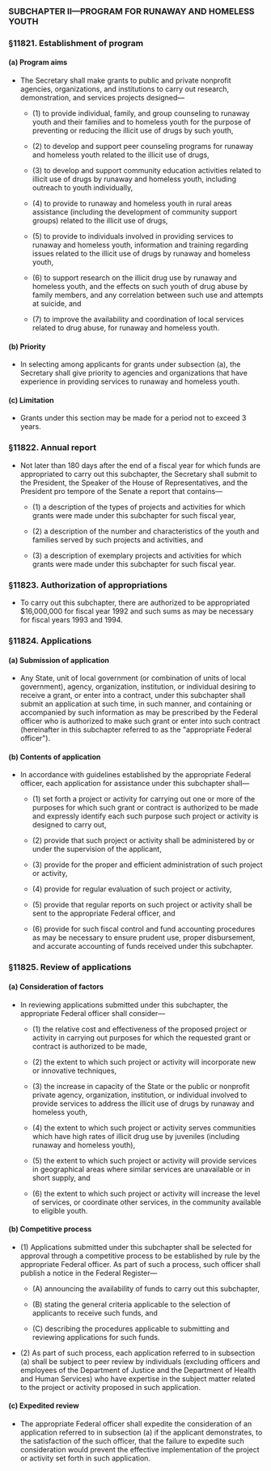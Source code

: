 ### SUBCHAPTER II—PROGRAM FOR RUNAWAY AND HOMELESS YOUTH

### §11821. Establishment of program
#### (a) Program aims
* The Secretary shall make grants to public and private nonprofit agencies, organizations, and institutions to carry out research, demonstration, and services projects designed—

  * (1) to provide individual, family, and group counseling to runaway youth and their families and to homeless youth for the purpose of preventing or reducing the illicit use of drugs by such youth,

  * (2) to develop and support peer counseling programs for runaway and homeless youth related to the illicit use of drugs,

  * (3) to develop and support community education activities related to illicit use of drugs by runaway and homeless youth, including outreach to youth individually,

  * (4) to provide to runaway and homeless youth in rural areas assistance (including the development of community support groups) related to the illicit use of drugs,

  * (5) to provide to individuals involved in providing services to runaway and homeless youth, information and training regarding issues related to the illicit use of drugs by runaway and homeless youth,

  * (6) to support research on the illicit drug use by runaway and homeless youth, and the effects on such youth of drug abuse by family members, and any correlation between such use and attempts at suicide, and

  * (7) to improve the availability and coordination of local services related to drug abuse, for runaway and homeless youth.

#### (b) Priority
* In selecting among applicants for grants under subsection (a), the Secretary shall give priority to agencies and organizations that have experience in providing services to runaway and homeless youth.

#### (c) Limitation
* Grants under this section may be made for a period not to exceed 3 years.

### §11822. Annual report
* Not later than 180 days after the end of a fiscal year for which funds are appropriated to carry out this subchapter, the Secretary shall submit to the President, the Speaker of the House of Representatives, and the President pro tempore of the Senate a report that contains—

  * (1) a description of the types of projects and activities for which grants were made under this subchapter for such fiscal year,

  * (2) a description of the number and characteristics of the youth and families served by such projects and activities, and

  * (3) a description of exemplary projects and activities for which grants were made under this subchapter for such fiscal year.

### §11823. Authorization of appropriations
* To carry out this subchapter, there are authorized to be appropriated $16,000,000 for fiscal year 1992 and such sums as may be necessary for fiscal years 1993 and 1994.

### §11824. Applications
#### (a) Submission of application
* Any State, unit of local government (or combination of units of local government), agency, organization, institution, or individual desiring to receive a grant, or enter into a contract, under this subchapter shall submit an application at such time, in such manner, and containing or accompanied by such information as may be prescribed by the Federal officer who is authorized to make such grant or enter into such contract (hereinafter in this subchapter referred to as the "appropriate Federal officer").

#### (b) Contents of application
* In accordance with guidelines established by the appropriate Federal officer, each application for assistance under this subchapter shall—

  * (1) set forth a project or activity for carrying out one or more of the purposes for which such grant or contract is authorized to be made and expressly identify each such purpose such project or activity is designed to carry out,

  * (2) provide that such project or activity shall be administered by or under the supervision of the applicant,

  * (3) provide for the proper and efficient administration of such project or activity,

  * (4) provide for regular evaluation of such project or activity,

  * (5) provide that regular reports on such project or activity shall be sent to the appropriate Federal officer, and

  * (6) provide for such fiscal control and fund accounting procedures as may be necessary to ensure prudent use, proper disbursement, and accurate accounting of funds received under this subchapter.

### §11825. Review of applications
#### (a) Consideration of factors
* In reviewing applications submitted under this subchapter, the appropriate Federal officer shall consider—

  * (1) the relative cost and effectiveness of the proposed project or activity in carrying out purposes for which the requested grant or contract is authorized to be made,

  * (2) the extent to which such project or activity will incorporate new or innovative techniques,

  * (3) the increase in capacity of the State or the public or nonprofit private agency, organization, institution, or individual involved to provide services to address the illicit use of drugs by runaway and homeless youth,

  * (4) the extent to which such project or activity serves communities which have high rates of illicit drug use by juveniles (including runaway and homeless youth),

  * (5) the extent to which such project or activity will provide services in geographical areas where similar services are unavailable or in short supply, and

  * (6) the extent to which such project or activity will increase the level of services, or coordinate other services, in the community available to eligible youth.

#### (b) Competitive process
* (1) Applications submitted under this subchapter shall be selected for approval through a competitive process to be established by rule by the appropriate Federal officer. As part of such a process, such officer shall publish a notice in the Federal Register—

  * (A) announcing the availability of funds to carry out this subchapter,

  * (B) stating the general criteria applicable to the selection of applicants to receive such funds, and

  * (C) describing the procedures applicable to submitting and reviewing applications for such funds.


* (2) As part of such process, each application referred to in subsection (a) shall be subject to peer review by individuals (excluding officers and employees of the Department of Justice and the Department of Health and Human Services) who have expertise in the subject matter related to the project or activity proposed in such application.

#### (c) Expedited review
* The appropriate Federal officer shall expedite the consideration of an application referred to in subsection (a) if the applicant demonstrates, to the satisfaction of the such officer, that the failure to expedite such consideration would prevent the effective implementation of the project or activity set forth in such application.